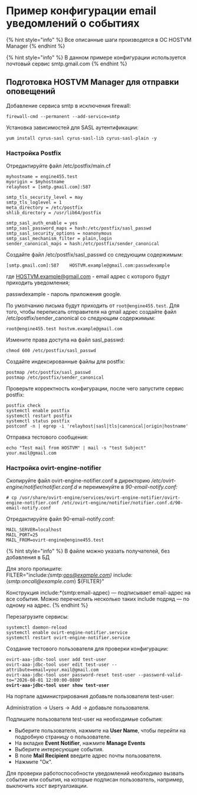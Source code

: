 # Пример конфигурации email уведомлений о событиях

{% hint style="info" %}
Все описанные шаги производятся в ОС HOSTVM Manager
{% endhint %}

{% hint style="info" %}
В данном примере конфигурации используется почтовый сервис smtp.gmail.com
{% endhint %}

## Подготовка HOSTVM Manager для отправки оповещений

Добавление сервиса smtp в исключения firewall:

```
firewall-cmd --permanent --add-service=smtp
```

Установка зависимостей для SASL аутентификации:

```
yum install cyrus-sasl cyrus-sasl-lib cyrus-sasl-plain -y
```

### Настройка Postfix

Отредактируйте файл /etc/postfix/main.cf

```
myhostname = engine455.test
myorigin = $myhostname
relayhost = [smtp.gmail.com]:587

smtp_tls_security_level = may
smtp_tls_loglevel = 1
meta_directory = /etc/postfix
shlib_directory = /usr/lib64/postfix

smtp_sasl_auth_enable = yes
smtp_sasl_password_maps = hash:/etc/postfix/sasl_passwd
smtp_sasl_security_options = noanonymous
smtp_sasl_mechanism_filter = plain,login
sender_canonical_maps = hash:/etc/postfix/sender_canonical

```

Создайте файл /etc/postfix/sasl\_passwd со следующим содержимым:

```
[smtp.gmail.com]:587    HOSTVM.example@gmail.com:passwdexample 
```

где HOSTVM.example@gmail.com - email адрес с которого будут приходить уведомления;

passwdexample - пароль приложения google.

По умолчанию письма будут приходить от `root@engine455.test`. Для того, чтобы переписать отправителя на gmail адрес cоздайте файл /etc/postfix/sender\_canonical со следующим содержимым:

```
root@engine455.test hostvm.example@gmail.com
```

Измените права доступа на файл sasl\_passwd:

```
chmod 600 /etc/postfix/sasl_passwd
```

&#x20;Создайте индексированные файлы для postfix:

```
postmap /etc/postfix/sasl_passwd
postmap /etc/postfix/sender_canonical
```

Проверьте корректность конфигурации, после чего запустите сервис postfix:

```
postfix check
systemctl enable postfix
systemctl restart postfix
systemctl status postfix
postconf -n | egrep -i 'relayhost|sasl|tls|canonical|origin|hostname'
```

Отправка тестового сообщения:

```
echo "Test mail from HOSTVM" | mail -s "test Subject" your.mail@gmail.com
```

### Настройка ovirt-engine-notifier

Скопируйте файл ovirt-engine-notifier.conf в директорию _/etc/ovirt-engine/notifier/notifier.conf.d_ и переименуйте в _90-email-notify.conf:_

```
# cp /usr/share/ovirt-engine/services/ovirt-engine-notifier/ovirt-engine-notifier.conf /etc/ovirt-engine/notifier/notifier.conf.d/90-email-notify.conf
```

Отредактируйте файл 90-email-notify.conf:

```
MAIL_SERVER=localhost
MAIL_PORT=25
MAIL_FROM=ovirt-engine@engine455.test
```

{% hint style="info" %}
В файле можно указать получателей, без добавления в БД

Для этого пропишите:\
FILTER="include:_(smtp:ops@example.com)_ includ&#x65;_:_(_smtp:oncall@example.com_) ${FILTER}"

Конструкция include:\*(smtp:email-адрес) — подписывает email-адрес на все события. Можно перечислить несколько таких include подряд — по одному на адрес.
{% endhint %}

Перезагрузите сервисы:

```
systemctl daemon-reload
systemctl enable ovirt-engine-notifier.service
systemctl restart ovirt-engine-notifier.service
```

Создание тестового пользователя для проверки конфигурации:

<pre><code>ovirt-aaa-jdbc-tool user add test-user
ovirt-aaa-jdbc-tool user edit test-user --attribute=email=your.mail@gmail.com
ovirt-aaa-jdbc-tool user password-reset test-user --password-valid-to="2026-08-01 12:00:00-0800"
<strong>ovirt-aaa-jdbc-tool user show test-user
</strong></code></pre>

На портале администрирования добавьте пользователя test-user:

Administration -> Users -> Add -> добавьте  пользователя.

Подпишите пользователя test-user на необходимые события:

* Выберите пользователя, нажмите на **User Name**, чтобы перейти на подробную страницу о пользователе.
* На вкладке **Event Notifier**, нажмите **Manage Events**
* Выберите интересующие события.
* В поле **Mail Recipient** введите адрес почты пользователя.
* Нажмите "Ок".

Для проверки работоспособности уведомлений необходимо вызвать событие или события, на которые подписан пользователь, например, выключить хост виртуалзиации.&#x20;
